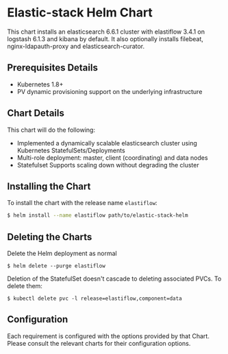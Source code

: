 # Elastic-stack Helm Chart

This chart installs an elasticsearch 6.6.1 cluster with elastiflow 3.4.1 on logstash 6.1.3 and kibana by default.
It also optionally installs filebeat, nginx-ldapauth-proxy and elasticsearch-curator.

## Prerequisites Details

* Kubernetes 1.8+
* PV dynamic provisioning support on the underlying infrastructure

## Chart Details
This chart will do the following:

* Implemented a dynamically scalable elasticsearch cluster using Kubernetes StatefulSets/Deployments
* Multi-role deployment: master, client (coordinating) and data nodes
* Statefulset Supports scaling down without degrading the cluster

## Installing the Chart

To install the chart with the release name `elastiflow`:

```bash
$ helm install --name elastiflow path/to/elastic-stack-helm
```

## Deleting the Charts

Delete the Helm deployment as normal

```
$ helm delete --purge elastiflow
```

Deletion of the StatefulSet doesn't cascade to deleting associated PVCs. To delete them:

```
$ kubectl delete pvc -l release=elastiflow,component=data
```

## Configuration

Each requirement is configured with the options provided by that Chart.
Please consult the relevant charts for their configuration options.
